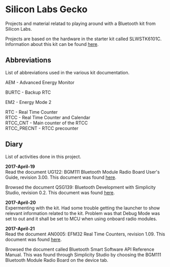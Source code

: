 # Silicon Labs Gecko
Projects and material relatad to playing around with a Bluetooth kit from Silicon Labs.

Projects are based on the hardware in the starter kit called SLWSTK6101C. Information about this kit can be found [here](http://www.silabs.com/products/development-tools/wireless/bluetooth/bluegecko-bluetooth-smart-module-wireless-starter-kit).  

## Abbreviations
List of abbreviations used in the various kit documentation.  

AEM	- Advanced Energy Monitor  

BURTC - Backup RTC  

EM2 - Energy Mode 2  

RTC - Real Time Counter  
RTCC - Real Time Counter and Calendar  
RTCC_CNT - Main counter of the RTCC  
RTCC_PRECNT - RTCC precounter  

## Diary
List of activities done in this project.  

**2017-April-19**  
Read the document UG122: BGM111 Bluetooth Module Radio Board User's Guide, revision 3.00. This document was found [here](http://www.silabs.com/documents/login/user-guides/ug122-brd4300a-user-guide.pdf).  

Browsed the document QSG139: Bluetooth Development with Simplicity Studio, revision 0.2. This document was found [here](http://www.silabs.com/documents/login/quick-start-guides/qsg139-bluetooth-dev-simplicity-studio.pdf).

**2017-April-20**  
Expermenting with the kit. Had some trouble getting the launcher to show relevant information related to the kit. Problem was that Debug Mode was set to out and it shall be set to MCU when using onboard radio modules.  

**2017-April-21**  
Read the document AN0005: EFM32 Real Time Counters, revision 1.09. This document was found [here](https://www.silabs.com/documents/public/application-notes/AN0005-EFM32-RTC.pdf).  

Browsed the document called Bluetooth Smart Software API Reference Manual. This was found through Simplicity Studio by choosing the BGM111 Bluetooth Module Radio Board on the device tab.  

